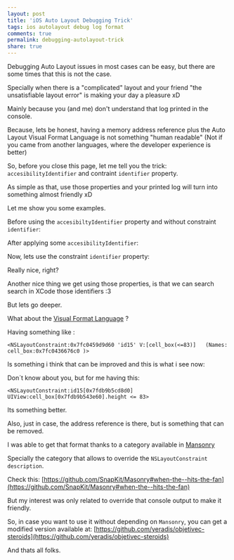 ```yaml
---
layout: post
title: 'iOS Auto Layout Debugging Trick'
tags: ios autolayout debug log format
comments: true
permalink: debugging-autolayout-trick
share: true
---
```


Debugging Auto Layout issues in most cases can be easy, but there are some times that this is not the case.

Specially when there is a "complicated" layout and your friend "the unsatisfiable layout error" is making your day a pleasure xD

Mainly because you (and me) don't understand that log printed in the console. 

Because, lets be honest, having a memory address reference plus the Auto Layout Visual Format Language is not something "human readable" (Not if you came from another languages, where the developer experience is better)

So, before you close this page, let me tell you the trick: `accesibilityIdentifier` and contraint `identifier` property.

As simple as that, use those properties and your printed log will turn into something almost friendly xD

Let me show you some examples.

Before using the `accesibiltyIdentifier` property and without constraint `identifier`:

<script src="https://gist.github.com/yeradis/b9f3faf340765339af0fb09a0ecd9dfc.js?file=autolayout_error_before_accesibilityIdentifier.log"></script>

After applying some `accesibilityIdentifier`:

<script src="https://gist.github.com/yeradis/b9f3faf340765339af0fb09a0ecd9dfc.js?file=autolayout_error_after_accesibilityIdentifier.log"></script>

Now, lets use the constraint `identifier` property:

<script src="https://gist.github.com/yeradis/b9f3faf340765339af0fb09a0ecd9dfc.js?file=autolayout_error_after_accesibilityIdentifierAndContraintIdentifier.log"></script>

Really nice, right? 

Another nice thing we get using those properties, is that we can search search in XCode those identifiers :3

But lets go deeper.

What about the [Visual Format Language](https://developer.apple.com/library/prerelease/content/documentation/UserExperience/Conceptual/AutolayoutPG/VisualFormatLanguage.html#//apple_ref/doc/uid/TP40010853-CH27-SW3) ?

<script src="https://gist.github.com/yeradis/b9f3faf340765339af0fb09a0ecd9dfc.js?file=autolayout_error_before_category.log"></script>

Having something like :

```
<NSLayoutConstraint:0x7fc0459d9d60 'id15' V:[cell_box(<=83)]   (Names: cell_box:0x7fc0436676c0 )>
```

Is something i think that can be improved and this is what i see now:

<script src="https://gist.github.com/yeradis/b9f3faf340765339af0fb09a0ecd9dfc.js?file=autolayout_error_after_category.log"></script>

Don´t know about you, but for me having this:

```
<NSLayoutConstraint:id15[0x7fdb9b5cd8d0] UIView:cell_box[0x7fdb9b543e60].height <= 83>
```

Its something better. 

Also, just in case, the address reference is there, but is something that can be removed.

I was able to get that format thanks to a category available in [Mansonry](https://github.com/SnapKit/Masonry)

Specially the category that allows to override the `NSLayoutConstraint description`. 

Check this: [https://github.com/SnapKit/Masonry#when-the--hits-the-fan](https://github.com/SnapKit/Masonry#when-the--hits-the-fan)

But my interest was only related to override that console output to make it friendly.

So, in case you want to use it without depending on `Mansonry`, you can get a modified version available at: [https://github.com/yeradis/objetivec-steroids](https://github.com/yeradis/objetivec-steroids)

And thats all folks.
